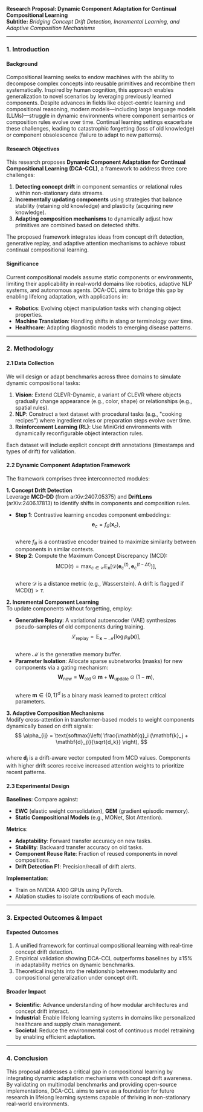 **Research Proposal: Dynamic Component Adaptation for Continual Compositional Learning**  
**Subtitle:** *Bridging Concept Drift Detection, Incremental Learning, and Adaptive Composition Mechanisms*

---

### **1. Introduction**

#### **Background**  
Compositional learning seeks to endow machines with the ability to decompose complex concepts into reusable primitives and recombine them systematically. Inspired by human cognition, this approach enables generalization to novel scenarios by leveraging previously learned components. Despite advances in fields like object-centric learning and compositional reasoning, modern models—including large language models (LLMs)—struggle in dynamic environments where component semantics or composition rules evolve over time. Continual learning settings exacerbate these challenges, leading to catastrophic forgetting (loss of old knowledge) or component obsolescence (failure to adapt to new patterns).

#### **Research Objectives**  
This research proposes **Dynamic Component Adaptation for Continual Compositional Learning (DCA-CCL)**, a framework to address three core challenges:  
1. **Detecting concept drift** in component semantics or relational rules within non-stationary data streams.  
2. **Incrementally updating components** using strategies that balance stability (retaining old knowledge) and plasticity (acquiring new knowledge).  
3. **Adapting composition mechanisms** to dynamically adjust how primitives are combined based on detected shifts.  

The proposed framework integrates ideas from concept drift detection, generative replay, and adaptive attention mechanisms to achieve robust continual compositional learning.

#### **Significance**  
Current compositional models assume static components or environments, limiting their applicability in real-world domains like robotics, adaptive NLP systems, and autonomous agents. DCA-CCL aims to bridge this gap by enabling lifelong adaptation, with applications in:  
- **Robotics**: Evolving object manipulation tasks with changing object properties.  
- **Machine Translation**: Handling shifts in slang or terminology over time.  
- **Healthcare**: Adapting diagnostic models to emerging disease patterns.  

---

### **2. Methodology**

#### **2.1 Data Collection**  
We will design or adapt benchmarks across three domains to simulate dynamic compositional tasks:  

1. **Vision**: Extend CLEVR-Dynamic, a variant of CLEVR where objects gradually change appearance (e.g., color, shape) or relationships (e.g., spatial rules).  
2. **NLP**: Construct a text dataset with procedural tasks (e.g., "cooking recipes") where ingredient roles or preparation steps evolve over time.  
3. **Reinforcement Learning (RL)**: Use MiniGrid environments with dynamically reconfigurable object interaction rules.  

Each dataset will include explicit concept drift annotations (timestamps and types of drift) for validation.

#### **2.2 Dynamic Component Adaptation Framework**  
The framework comprises three interconnected modules:  

**1. Concept Drift Detection**  
Leverage **MCD-DD** (from arXiv:2407.05375) and **DriftLens** (arXiv:2406.17813) to identify shifts in components and composition rules.  
- **Step 1**: Contrastive learning encodes component embeddings:  
  $$ \mathbf{e}_c = f_\theta(\mathbf{x}_c), $$  
  where $f_\theta$ is a contrastive encoder trained to maximize similarity between components in similar contexts.  
- **Step 2**: Compute the Maximum Concept Discrepancy (MCD):  
  $$ \text{MCD}(t) = \max_{c \in \mathcal{C}} \mathbb{E}_{\mathbf{x}} \left[ \mathcal{D}\left(\mathbf{e}_c^{(t)}, \mathbf{e}_c^{(t-\Delta t)}\right) \right], $$  
  where $\mathcal{D}$ is a distance metric (e.g., Wasserstein). A drift is flagged if $\text{MCD}(t) > \tau$.  

**2. Incremental Component Learning**  
To update components without forgetting, employ:  
- **Generative Replay**: A variational autoencoder (VAE) synthesizes pseudo-samples of old components during training.  
  $$ \mathcal{L}_{\text{replay}} = \mathbb{E}_{\mathbf{x} \sim \mathcal{M}} \left[ \log p_\theta(\mathbf{x}) \right], $$  
  where $\mathcal{M}$ is the generative memory buffer.  
- **Parameter Isolation**: Allocate sparse subnetworks (masks) for new components via a gating mechanism:  
  $$ \mathbf{W}_{\text{new}} = \mathbf{W}_{\text{old}} \odot \mathbf{m} + \mathbf{W}_{\text{update}} \odot (1 - \mathbf{m}), $$  
  where $\mathbf{m} \in \{0,1\}^d$ is a binary mask learned to protect critical parameters.  

**3. Adaptive Composition Mechanisms**  
Modify cross-attention in transformer-based models to weight components dynamically based on drift signals:  
$$ \alpha_{ij} = \text{softmax}\left( \frac{\mathbf{q}_i (\mathbf{k}_j + \mathbf{d}_j)}{\sqrt{d_k}} \right), $$  
where $\mathbf{d}_j$ is a drift-aware vector computed from MCD values. Components with higher drift scores receive increased attention weights to prioritize recent patterns.  

#### **2.3 Experimental Design**  

**Baselines**: Compare against:  
- **EWC** (elastic weight consolidation), **GEM** (gradient episodic memory).  
- **Static Compositional Models** (e.g., MONet, Slot Attention).  

**Metrics**:  
- **Adaptability**: Forward transfer accuracy on new tasks.  
- **Stability**: Backward transfer accuracy on old tasks.  
- **Component Reuse Rate**: Fraction of reused components in novel compositions.  
- **Drift Detection F1**: Precision/recall of drift alerts.  

**Implementation**:  
- Train on NVIDIA A100 GPUs using PyTorch.  
- Ablation studies to isolate contributions of each module.  

---

### **3. Expected Outcomes & Impact**  

#### **Expected Outcomes**  
1. A unified framework for continual compositional learning with real-time concept drift detection.  
2. Empirical validation showing DCA-CCL outperforms baselines by ≥15% in adaptability metrics on dynamic benchmarks.  
3. Theoretical insights into the relationship between modularity and compositional generalization under concept drift.  

#### **Broader Impact**  
- **Scientific**: Advance understanding of how modular architectures and concept drift interact.  
- **Industrial**: Enable lifelong learning systems in domains like personalized healthcare and supply chain management.  
- **Societal**: Reduce the environmental cost of continuous model retraining by enabling efficient adaptation.  

---

### **4. Conclusion**  
This proposal addresses a critical gap in compositional learning by integrating dynamic adaptation mechanisms with concept drift awareness. By validating on multimodal benchmarks and providing open-source implementations, DCA-CCL aims to serve as a foundation for future research in lifelong learning systems capable of thriving in non-stationary real-world environments.